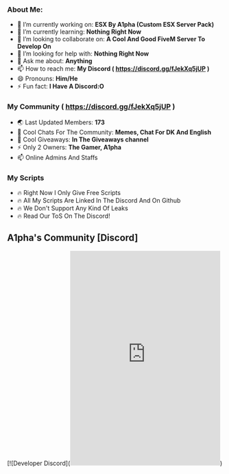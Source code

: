 

### About Me:

- 🔭 I’m currently working on: **ESX By A1pha (Custom ESX Server Pack)**
- 🌱 I’m currently learning: **Nothing Right Now**
- 👯 I’m looking to collaborate on: **A Cool And Good FiveM Server To Develop On**
- 🤔 I’m looking for help with: **Nothing Right Now**
- 💬 Ask me about: **Anything**
- 📫 How to reach me: **My Discord ( https://discord.gg/fJekXq5jUP )**
- 😄 Pronouns: **Him/He**
- ⚡ Fun fact: **I Have A Discord:O**

### My Community ( https://discord.gg/fJekXq5jUP )

- 🌏 Last Updated Members: **173**
- 💬 Cool Chats For The Community: **Memes, Chat For DK And English**
- 🎉 Cool Giveaways: **In The Giveaways channel**
- ⚡ Only 2 Owners: **The Gamer, A1pha**
- 📫 Online Admins And Staffs

### My Scripts

- 🔥 Right Now I Only Give Free Scripts
- 🔥 All My Scripts Are Linked In The Discord And On Github
- 🔥 We Don't Support Any Kind Of Leaks
- 🔥 Read Our ToS On The Discord!

## A1pha's Community [Discord]
[![Developer Discord](<iframe src="https://discord.com/widget?id=909261119103832084&theme=dark" width="350" height="500" allowtransparency="true" frameborder="0" sandbox="allow-popups allow-popups-to-escape-sandbox allow-same-origin allow-scripts"></iframe>)
